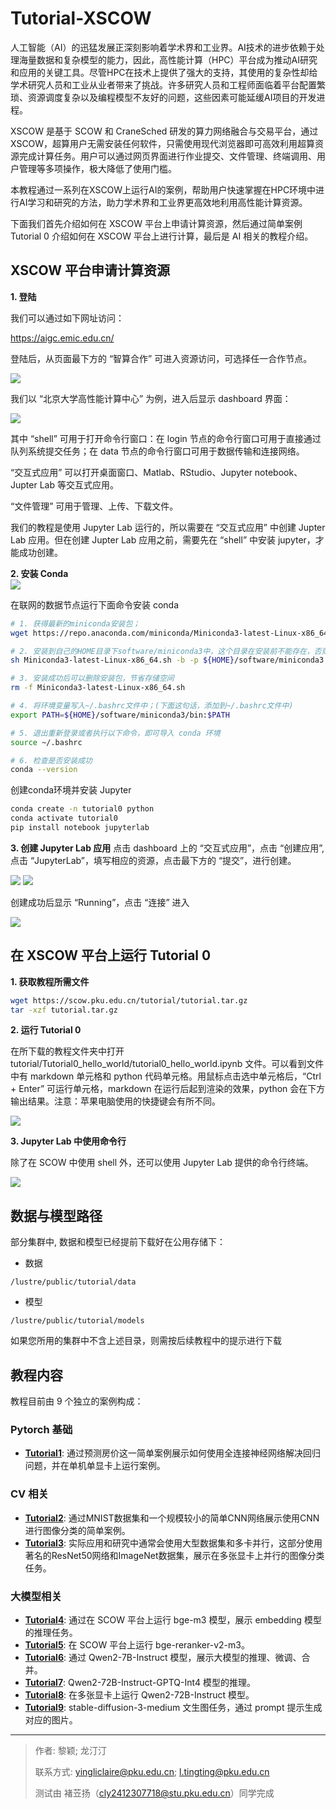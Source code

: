# Tutorial-XSCOW

人工智能（AI）的迅猛发展正深刻影响着学术界和工业界。AI技术的进步依赖于处理海量数据和复杂模型的能力，因此，高性能计算（HPC）平台成为推动AI研究和应用的关键工具。尽管HPC在技术上提供了强大的支持，其使用的复杂性却给学术研究人员和工业从业者带来了挑战。许多研究人员和工程师面临着平台配置繁琐、资源调度复杂以及编程模型不友好的问题，这些因素可能延缓AI项目的开发进程。

XSCOW 是基于 SCOW 和 CraneSched 研发的算力网络融合与交易平台，通过XSCOW，超算用户无需安装任何软件，只需使用现代浏览器即可高效利用超算资源完成计算任务。用户可以通过网页界面进行作业提交、文件管理、终端调用、用户管理等多项操作，极大降低了使用门槛。

本教程通过一系列在XSCOW上运行AI的案例，帮助用户快速掌握在HPC环境中进行AI学习和研究的方法，助力学术界和工业界更高效地利用高性能计算资源。

下面我们首先介绍如何在 XSCOW 平台上申请计算资源，然后通过简单案例 Tutorial 0 介绍如何在 XSCOW 平台上进行计算，最后是 AI 相关的教程介绍。 

## XSCOW 平台申请计算资源

**1. 登陆**

我们可以通过如下网址访问：

https://aigc.emic.edu.cn/

登陆后，从页面最下方的 “智算合作” 可进入资源访问，可选择任一合作节点。

<img src="figures/image-6.png"/>

我们以 “北京大学高性能计算中心” 为例，进入后显示 dashboard 界面：

<img src="figures/image-7.png"/>

其中 “shell” 可用于打开命令行窗口：在 login 节点的命令行窗口可用于直接通过队列系统提交任务；在 data 节点的命令行窗口可用于数据传输和连接网络。

“交互式应用” 可以打开桌面窗口、Matlab、RStudio、Jupyter notebook、Jupter Lab 等交互式应用。

“文件管理” 可用于管理、上传、下载文件。

我们的教程是使用 Jupyter Lab 运行的，所以需要在 “交互式应用” 中创建 Jupter Lab 应用。但在创建 Jupter Lab 应用之前，需要先在 “shell” 中安装 jupyter，才能成功创建。

**2. 安装 Conda**   
   <img src="figures/image-1.png"/>

   在联网的数据节点运行下面命令安装 conda

  ```bash
  # 1. 获得最新的miniconda安装包；
  wget https://repo.anaconda.com/miniconda/Miniconda3-latest-Linux-x86_64.sh

  # 2. 安装到自己的HOME目录下software/miniconda3中，这个目录在安装前不能存在，否则会报错；
  sh Miniconda3-latest-Linux-x86_64.sh -b -p ${HOME}/software/miniconda3

  # 3. 安装成功后可以删除安装包，节省存储空间
  rm -f Miniconda3-latest-Linux-x86_64.sh

  # 4. 将环境变量写入~/.bashrc文件中；(下面这句话，添加到~/.bashrc文件中)
  export PATH=${HOME}/software/miniconda3/bin:$PATH

  # 5. 退出重新登录或者执行以下命令，即可导入 conda 环境
  source ~/.bashrc

  # 6. 检查是否安装成功
  conda --version
  ```

  创建conda环境并安装 Jupyter

  ```bash
  conda create -n tutorial0 python
  conda activate tutorial0
  pip install notebook jupyterlab
  ```

**3. 创建 Jupyter Lab 应用**
点击 dashboard 上的 “交互式应用”，点击 “创建应用”, 点击 “JupyterLab”，填写相应的资源，点击最下方的 “提交”，进行创建。

<img src="figures/image-2.png"/>

<img src="figures/image-4.png"/>

创建成功后显示 “Running”，点击 “连接” 进入

<img src="figures/image-5.png"/>


## 在 XSCOW 平台上运行 Tutorial 0

**1. 获取教程所需文件**

<!-- VAR_PLACEHOLDER 替换下载链接 -->

```bash
wget https://scow.pku.edu.cn/tutorial/tutorial.tar.gz
tar -xzf tutorial.tar.gz
```

**2. 运行 Tutorial 0**

在所下载的教程文件夹中打开 tutorial/Tutorial0_hello_world/tutorial0_hello_world.ipynb 文件。可以看到文件中有 markdown 单元格和 python 代码单元格。用鼠标点击选中单元格后，“Ctrl + Enter” 可运行单元格，markdown 在运行后起到渲染的效果，python 会在下方输出结果。注意：苹果电脑使用的快捷键会有所不同。

<img src="figures/image-8.png"/>

**3. Jupyter Lab 中使用命令行**

除了在 SCOW 中使用 shell 外，还可以使用 Jupyter Lab 提供的命令行终端。

<img src="figures/image-9.png"/>


## 数据与模型路径

部分集群中, 数据和模型已经提前下载好在公用存储下：

- 数据
<!-- VAR_PLACEHOLDER -->
`/lustre/public/tutorial/data`

- 模型
<!-- VAR_PLACEHOLDER -->
`/lustre/public/tutorial/models`

如果您所用的集群中不含上述目录，则需按后续教程中的提示进行下载

## 教程内容

教程目前由 9 个独立的案例构成：

### Pytorch 基础
  - **[Tutorial1](Tutorial1_regression/tutorial1_regression.ipynb)**: 通过预测房价这一简单案例展示如何使用全连接神经网络解决回归问题，并在单机单显卡上运行案例。

### CV 相关
  - **[Tutorial2](Tutorial2_classification/tutorial2_classification.ipynb)**: 通过MNIST数据集和一个规模较小的简单CNN网络展示使用CNN进行图像分类的简单案例。
  - **[Tutorial3](Tutorial3_CV/tutorial3_CV.ipynb)**: 实际应用和研究中通常会使用大型数据集和多卡并行，这部分使用著名的ResNet50网络和ImageNet数据集，展示在多张显卡上并行的图像分类任务。

### 大模型相关
  - **[Tutorial4](Tutorial4_bge-m3/tutorial4_bge-m3.ipynb)**: 通过在 SCOW 平台上运行 bge-m3 模型，展示 embedding 模型的推理任务。
  - **[Tutorial5](Tutorial5_bge-reranker-v2-m3/tutorial5_bge-reranker-v2-m3.ipynb)**: 在 SCOW 平台上运行 bge-reranker-v2-m3。
  - **[Tutorial6](Tutorial6_Qwen2-7B-Instruct/tutorial6_qwen2_7b.ipynb)**: 通过 Qwen2-7B-Instruct 模型，展示大模型的推理、微调、合并。
  - **[Tutorial7](Tutorial7_Qwen2-72B-Instruct-GPTQ-Int4/tutorial7_qwen2-72b-int4.ipynb)**: Qwen2-72B-Instruct-GPTQ-Int4 模型的推理。
  - **[Tutorial8](Tutorial8_Qwen2-72B-Instruct/tutorial8_Qwen2-72B-Instruct.ipynb)**: 在多张显卡上运行 Qwen2-72B-Instruct 模型。
  - **[Tutorial9](Tutorial9_stable-diffusion-3-medium/tutorial9_stable_diffusion.ipynb)**: stable-diffusion-3-medium 文生图任务，通过 prompt 提示生成对应的图片。

---

> 作者: 黎颖; 龙汀汀
>
> 联系方式: yingliclaire@pku.edu.cn;   l.tingting@pku.edu.cn
>
> 测试由 褚苙扬（cly2412307718@stu.pku.edu.cn）同学完成